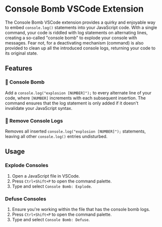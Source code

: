 # Console Bomb VSCode Extension

The Console Bomb VSCode extension provides a quirky and enjoyable way to embed `console.log()` statements into your JavaScript code. With a single command, your code is riddled with log statements on alternating lines, creating a so-called "console bomb" to explode your console with messages. Fear not, for a deactivating mechanism (command) is also provided to clean up all the introduced console logs, returning your code to its original state.

## Features

### 🎇 Console Bomb

Add a `console.log("explosion [NUMBER]");` to every alternate line of your code, where `[NUMBER]` increments with each subsequent insertion. The command ensures that the log statement is only added if it doesn't invalidate your JavaScript syntax.

### 🧹 Remove Console Logs

Removes all inserted `console.log("explosion [NUMBER]");` statements, leaving all other `console.log()` entries undisturbed.

## Usage

### Explode Consoles

1. Open a JavaScript file in VSCode.
2. Press `Ctrl+Shift+P` to open the command palette.
3. Type and select `Console Bomb: Explode`.

### Defuse Consoles

1. Ensure you're working within the file that has the console bomb logs.
2. Press `Ctrl+Shift+P` to open the command palette.
3. Type and select `Console Bomb: Defuse`.

